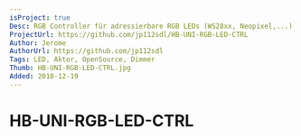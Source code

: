 ```yaml
---
isProject: true
Desc: RGB Controller für adressierbare RGB LEDs (WS28xx, Neopixel,...)
ProjectUrl: https://github.com/jp112sdl/HB-UNI-RGB-LED-CTRL
Author: Jerome
AuthorUrl: https://github.com/jp112sdl
Tags: LED, Aktor, OpenSource, Dimmer
Thumb: HB-UNI-RGB-LED-CTRL.jpg
Added: 2018-12-19
---
```


# HB-UNI-RGB-LED-CTRL
